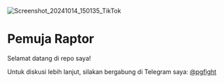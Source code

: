![Screenshot_20241014_150135_TikTok](https://github.com/user-attachments/assets/42e27fb5-e6de-402c-a0f6-a0f10b000fd6)

# Pemuja Raptor

Selamat datang di repo saya! 

Untuk diskusi lebih lanjut, silakan bergabung di Telegram saya: [@pgfight](https://t.me/pgfight)
